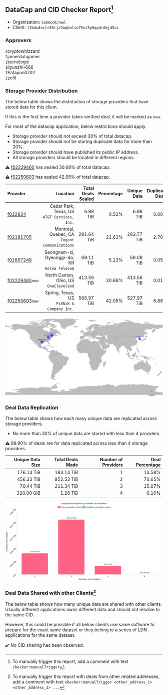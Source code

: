 ## DataCap and CID Checker Report[^1]
 - Organization: `CommonCrawl`
 - Client: `f1b4u4eclr63rjz2wqbnlso75vs5p5qp4rdmj45ai`
### Approvers
`3`cryptowhizzard<br/>`2`jamerduhgamer<br/>`1`kernelogic<br/>`1`liyunzhi-666<br/>`1`Patapon0702<br/>`2`zcfil

### Storage Provider Distribution
The below table shows the distribution of storage providers that have stored data for this client.

If this is the first time a provider takes verified deal, it will be marked as `new`.

For most of the datacap application, below restrictions should apply.
 - Storage provider should not exceed 30% of total datacap.
 - Storage provider should not be storing duplicate data for more than 20%.
 - Storage provider should have published its public IP address.
 - All storage providers should be located in different regions.

⚠️ [f02229460](https://filfox.info/en/address/f02229460) has sealed 30.68% of total datacap.

⚠️ [f02250603](https://filfox.info/en/address/f02250603) has sealed 42.05% of total datacap.

| Provider                                                    |                                         Location | Total Deals Sealed | Percentage | Unique Data | Duplicate Deals |
| :---------------------------------------------------------- | -----------------------------------------------: | -----------------: | ---------: | ----------: | --------------: |
| [f032824](https://filfox.info/en/address/f032824)           |  Cedar Park, Texas, US<br/>`AT&T Services, Inc.` |           6.98 TiB |      0.52% |    6.98 TiB |           0.00% |
| [f02181705](https://filfox.info/en/address/f02181705)       | Montréal, Quebec, CA<br/>`Cogent Communications` |         291.64 TiB |     21.63% |  283.77 TiB |           2.70% |
| [f01697248](https://filfox.info/en/address/f01697248)       | Seongnam-si, Gyeonggi-do, KR<br/>`Korea Telecom` |          69.11 TiB |      5.13% |   69.08 TiB |           0.05% |
| [f02229460](https://filfox.info/en/address/f02229460)`new`  |        North Canton, Ohio, US<br/>`OneCleveland` |         413.59 TiB |     30.68% |  413.56 TiB |           0.01% |
| [f02250603](https://filfox.info/en/address/f02250603)`new`  |    Spring, Texas, US<br/>`PiKNiK & Company Inc.` |         566.97 TiB |     42.05% |  527.97 TiB |           6.88% |

<img src="https://raw.githubusercontent.com/data-preservation-programs/filplus-checker-assets/main/filecoin-project/filecoin-plus-large-datasets/issues/2040/1695528536749.png"/>

### Deal Data Replication
The below table shows how each many unique data are replicated across storage providers.

- No more than 30% of unique data are stored with less than 4 providers.

⚠️ 99.90% of deals are for data replicated across less than 4 storage providers.

| Unique Data Size | Total Deals Made | Number of Providers | Deal Percentage |
| ---------------: | ---------------: | ------------------: | --------------: |
|       176.14 TiB |       183.14 TiB |                   1 |          13.58% |
|       456.33 TiB |       952.53 TiB |                   2 |          70.65% |
|        70.44 TiB |       211.34 TiB |                   3 |          15.67% |
|       320.00 GiB |         1.28 TiB |                   4 |           0.10% |

<img src="https://raw.githubusercontent.com/data-preservation-programs/filplus-checker-assets/main/filecoin-project/filecoin-plus-large-datasets/issues/2040/1695528537447.png"/>

### Deal Data Shared with other Clients[^3]
The below table shows how many unique data are shared with other clients.
Usually different applications owns different data and should not resolve to the same CID.

However, this could be possible if all below clients use same software to prepare for the exact same dataset or they belong to a series of LDN applications for the same dataset.

✔️ No CID sharing has been observed.

[^1]: To manually trigger this report, add a comment with text `checker:manualTrigger`

[^2]: Deals from those addresses are combined into this report as they are specified with `checker:manualTrigger`

[^3]: To manually trigger this report with deals from other related addresses, add a comment with text `checker:manualTrigger <other_address_1> <other_address_2> ...`
